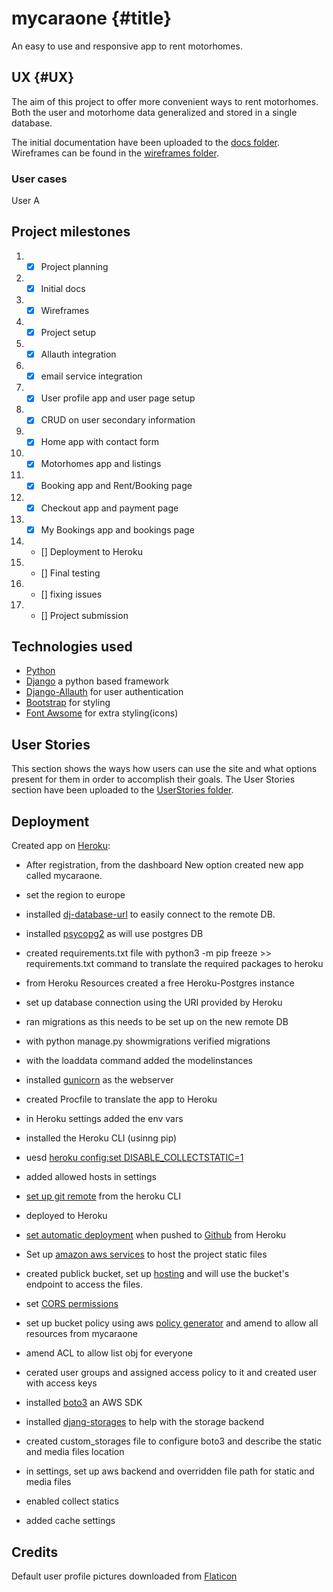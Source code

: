 # mycaraone {#title}

An easy to use and responsive app to rent motorhomes.



## UX {#UX}

The aim of this project to offer more convenient ways to rent motorhomes. Both the user and motorhome data generalized and stored in a single database. 

 The initial documentation have been uploaded to the [docs folder](docs). Wireframes can be found in the [wireframes folder](docs/wireframes).

### User cases

 User A 

## Project milestones

1. - [x] Project planning
2. - [x] Initial docs
3. - [x] Wireframes
4. - [x] Project setup
5. - [x] Allauth integration
6. - [x] email service integration
7. - [x] User profile app and user page setup
8. - [x] CRUD on user secondary information
9. - [x] Home app with contact form
10. - [x] Motorhomes app and listings
11. - [x] Booking app and Rent/Booking page
12. - [x] Checkout app and payment page
13. - [x] My Bookings app and bookings page
14.  - [] Deployment to Heroku
15.  - [] Final testing
16.  - [] fixing issues
17.  - [] Project submission 

## Technologies used
- [Python](https://python.org)
- [Django](https://www.djangoproject.com/) a python based framework
- [Django-Allauth](https://django-allauth.readthedocs.io/en/latest/) for user authentication
- [Bootstrap](https://getbootstrap.com/) for styling
- [Font Awsome](https://fontawesome.com/) for extra styling(icons)

## User Stories
This section shows the ways how users can use the site and what options present for them in order to accomplish their goals.
The User Stories section have been uploaded to the [UserStories folder](docs/UserStories).

## Deployment
Created app on [Heroku](https://heroku.com):
- After registration, from the dashboard New option created new app called mycaraone.
- set the region to europe
- installed [dj-database-url](https://pypi.org/project/dj-database-url/) to easily connect to the remote DB.
- installed [psycopg2](https://pypi.org/project/psycopg2-binary/) as will use postgres DB
- created requirements.txt file with python3 -m pip freeze >> requirements.txt command to translate the required packages to heroku
- from Heroku Resources created a free Heroku-Postgres instance
- set up database connection using the URI provided by Heroku
- ran migrations as this needs to be set up on the new remote DB
- with python manage.py showmigrations verified migrations
- with the loaddata command added the modelinstances
- installed [gunicorn](https://pypi.org/project/gunicorn/) as the webserver
- created Procfile to translate the app to Heroku
- in Heroku settings added the env vars
- installed the Heroku CLI (usinng pip)
- uesd [heroku config:set DISABLE_COLLECTSTATIC=1](https://devcenter.heroku.com/articles/django-assets)
- added allowed hosts in settings
- [set up git remote](https://devcenter.heroku.com/articles/git) from the heroku CLI
- deployed to Heroku
- [set automatic deployment](https://devcenter.heroku.com/articles/github-integration) when pushed to [Github](https://github.com) from Heroku 

- Set up [amazon aws services](https://console.aws.amazon.com/) to host the project static files
- created publick bucket, set up [hosting](https://docs.aws.amazon.com/AmazonS3/latest/dev/HowDoIWebsiteConfiguration.html) and will use the bucket's endpoint to access the files.
- set [CORS permissions](https://docs.aws.amazon.com/AmazonS3/latest/dev/ManageCorsUsing.html)
- set up bucket policy using aws [policy generator](https://awspolicygen.s3.amazonaws.com/policygen.html) and amend to allow all resources from mycaraone
- amend ACL to allow list obj for everyone
- cerated user groups and assigned access policy to it and created user with access keys
- installed [boto3](https://boto3.amazonaws.com/v1/documentation/api/latest/index.html) an AWS SDK
- installed [djang-storages](https://django-storages.readthedocs.io/en/latest/) to help with the storage backend
- created custom_storages file to configure boto3 and describe the static and media files location
- in settings, set up aws backend and overridden file path for static and media files
- enabled collect statics
- added cache settings
## Credits
Default user profile pictures downloaded from [Flaticon](https://www.flaticon.com/free-icons/profile)